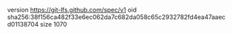 version https://git-lfs.github.com/spec/v1
oid sha256:38f156ca482f33e6ec062da7c682da058c65c2932782fd4ea47aaecd01138704
size 1070
